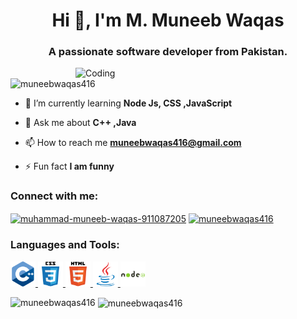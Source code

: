 <h1 align="center">Hi 👋, I'm M. Muneeb Waqas</h1>
<h3 align="center">A passionate software developer from Pakistan.</h3>
<img align="right" alt="Coding" width="400" src="https://st3.depositphotos.com/3382541/13326/v/600/depositphotos_133260890-stock-illustration-programmer-sitting-on-big-laptop.jpg">


<p align="left"> <img src="https://komarev.com/ghpvc/?username=muneebwaqas416&label=Profile%20views&color=0e75b6&style=flat" alt="muneebwaqas416" /> </p>

- 🌱 I’m currently learning **Node Js, CSS ,JavaScript**

- 💬 Ask me about **C++ ,Java**

- 📫 How to reach me **muneebwaqas416@gmail.com**

- ⚡ Fun fact **I am funny**

<h3 align="left">Connect with me:</h3>
<p align="left">
<a href="https://linkedin.com/in/muhammad-muneeb-waqas-911087205" target="blank"><img align="center" src="https://raw.githubusercontent.com/rahuldkjain/github-profile-readme-generator/master/src/images/icons/Social/linked-in-alt.svg" alt="muhammad-muneeb-waqas-911087205" height="30" width="40" /></a>
<a href="https://www.leetcode.com/muneebwaqas416" target="blank"><img align="center" src="https://raw.githubusercontent.com/rahuldkjain/github-profile-readme-generator/master/src/images/icons/Social/leet-code.svg" alt="muneebwaqas416" height="30" width="40" /></a>
</p>

<h3 align="left">Languages and Tools:</h3>
<p align="left"> <a href="https://www.w3schools.com/cpp/" target="_blank" rel="noreferrer"> <img src="https://raw.githubusercontent.com/devicons/devicon/master/icons/cplusplus/cplusplus-original.svg" alt="cplusplus" width="40" height="40"/> </a> <a href="https://www.w3schools.com/css/" target="_blank" rel="noreferrer"> <img src="https://raw.githubusercontent.com/devicons/devicon/master/icons/css3/css3-original-wordmark.svg" alt="css3" width="40" height="40"/> </a> <a href="https://www.w3.org/html/" target="_blank" rel="noreferrer"> <img src="https://raw.githubusercontent.com/devicons/devicon/master/icons/html5/html5-original-wordmark.svg" alt="html5" width="40" height="40"/> </a> <a href="https://www.java.com" target="_blank" rel="noreferrer"> <img src="https://raw.githubusercontent.com/devicons/devicon/master/icons/java/java-original.svg" alt="java" width="40" height="40"/> </a> <a href="https://nodejs.org" target="_blank" rel="noreferrer"> <img src="https://raw.githubusercontent.com/devicons/devicon/master/icons/nodejs/nodejs-original-wordmark.svg" alt="nodejs" width="40" height="40"/> </a> </p>

<p><img align="left" src="https://github-readme-stats.vercel.app/api/top-langs?username=muneebwaqas416&show_icons=true&locale=en&layout=compact" alt="muneebwaqas416" /></p>

<p>&nbsp;<img align="center" src="https://github-readme-stats.vercel.app/api?username=muneebwaqas416&show_icons=true&locale=en" alt="muneebwaqas416" /></p>
